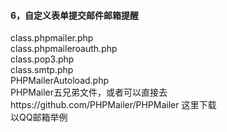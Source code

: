 #### 6，自定义表单提交邮件邮箱提醒
class.phpmailer.php
<br/>
class.phpmaileroauth.php
<br/>
class.pop3.php
<br/>
class.smtp.php
<br/>
PHPMailerAutoload.php
<br/>
PHPMailer五兄弟文件，或者可以直接去https://github.com/PHPMailer/PHPMailer 这里下载
<br/>
以QQ邮箱举例


